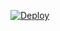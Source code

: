 [![Deploy](https://github.com/neilmiddleton/simple-test/actions/workflows/main.yml/badge.svg)](https://github.com/neilmiddleton/simple-test/actions/workflows/main.yml)
